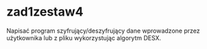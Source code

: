 # zad1zestaw4

Napisać program szyfrujący/deszyfrujący dane wprowadzone
przez użytkownika lub z pliku wykorzystując algorytm DESX.
